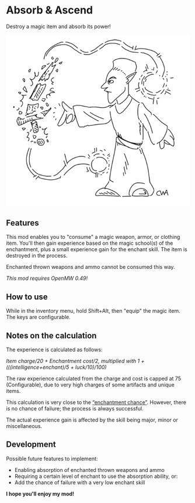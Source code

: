 # Absorb & Ascend
Destroy a magic item and absorb its power!

![An altmer enchanter destroys an enchanted sword and absorbs its power.](images/absorb.png "An altmer enchanter destroys an enchanted sword and absorbs its power.")

## Features

This mod enables you to "consume" a magic weapon, armor, or clothing item. You'll then gain experience based on the magic school(s) of the enchantment, plus a small experience gain for the enchant skill. The item is destroyed in the process.

Enchanted thrown weapons and ammo cannot be consumed this way.

_This mod requires OpenMW 0.49!_

## How to use

While in the inventory menu, hold Shift+Alt, then "equip" the magic item. The keys are configurable.

## Notes on the calculation

The experience is calculated as follows:

_Item charge/20 + Enchantment cost/2, multiplied with 1 + (((intelligence+enchant)/5 + luck/10)/100)_

The raw experience calculated from the charge and cost is capped at 75 (Configurable), due to very high charges of some artifacts and unique items.

This calculation is very close to the [“enchantment chance”](https://en.uesp.net/wiki/Morrowind:Enchant#Enchanting_items). However, there is no chance of failure; the process is always successful.

The actual experience gain is affected by the skill being major, minor or miscellaneous.

## Development

Possible future features to implement:

* Enabling absorption of enchanted thrown weapons and ammo
* Requiring a certain level of enchant to use the absorption ability, or:
* Add the chance of failure with a very low enchant skill

**I hope you'll enjoy my mod!**